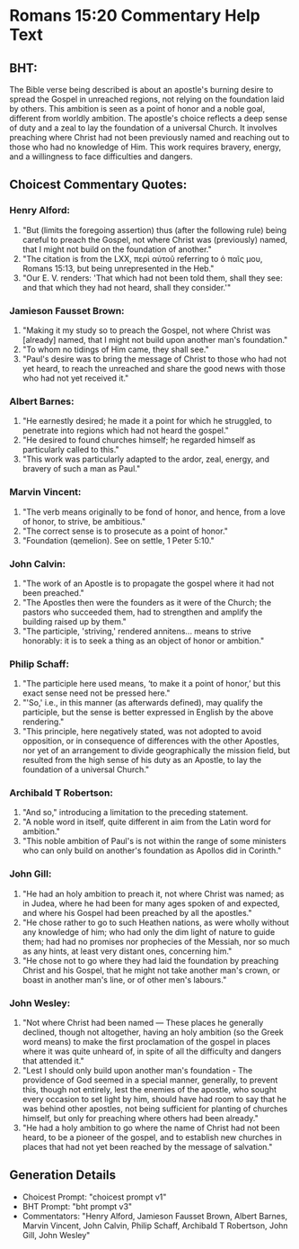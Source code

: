 # Romans 15:20 Commentary Help Text

## BHT:
The Bible verse being described is about an apostle's burning desire to spread the Gospel in unreached regions, not relying on the foundation laid by others. This ambition is seen as a point of honor and a noble goal, different from worldly ambition. The apostle's choice reflects a deep sense of duty and a zeal to lay the foundation of a universal Church. It involves preaching where Christ had not been previously named and reaching out to those who had no knowledge of Him. This work requires bravery, energy, and a willingness to face difficulties and dangers.

## Choicest Commentary Quotes:
### Henry Alford:
1. "But (limits the foregoing assertion) thus (after the following rule) being careful to preach the Gospel, not where Christ was (previously) named, that I might not build on the foundation of another."
2. "The citation is from the LXX, περὶ αὐτοῦ referring to ὁ παῖς μου, Romans 15:13, but being unrepresented in the Heb."
3. "Our E. V. renders: 'That which had not been told them, shall they see: and that which they had not heard, shall they consider.'"

### Jamieson Fausset Brown:
1. "Making it my study so to preach the Gospel, not where Christ was [already] named, that I might not build upon another man's foundation." 
2. "To whom no tidings of Him came, they shall see." 
3. "Paul's desire was to bring the message of Christ to those who had not yet heard, to reach the unreached and share the good news with those who had not yet received it."

### Albert Barnes:
1. "He earnestly desired; he made it a point for which he struggled, to penetrate into regions which had not heard the gospel."
2. "He desired to found churches himself; he regarded himself as particularly called to this."
3. "This work was particularly adapted to the ardor, zeal, energy, and bravery of such a man as Paul."

### Marvin Vincent:
1. "The verb means originally to be fond of honor, and hence, from a love of honor, to strive, be ambitious."
2. "The correct sense is to prosecute as a point of honor."
3. "Foundation (qemelion). See on settle, 1 Peter 5:10."

### John Calvin:
1. "The work of an Apostle is to propagate the gospel where it had not been preached."
2. "The Apostles then were the founders as it were of the Church; the pastors who succeeded them, had to strengthen and amplify the building raised up by them."
3. "The participle, 'striving,' rendered annitens... means to strive honorably: it is to seek a thing as an object of honor or ambition."

### Philip Schaff:
1. "The participle here used means, ‘to make it a point of honor,’ but this exact sense need not be pressed here."
2. "'So,' i.e., in this manner (as afterwards defined), may qualify the participle, but the sense is better expressed in English by the above rendering."
3. "This principle, here negatively stated, was not adopted to avoid opposition, or in consequence of differences with the other Apostles, nor yet of an arrangement to divide geographically the mission field, but resulted from the high sense of his duty as an Apostle, to lay the foundation of a universal Church."

### Archibald T Robertson:
1. "And so," introducing a limitation to the preceding statement.
2. "A noble word in itself, quite different in aim from the Latin word for ambition."
3. "This noble ambition of Paul's is not within the range of some ministers who can only build on another's foundation as Apollos did in Corinth."

### John Gill:
1. "He had an holy ambition to preach it, not where Christ was named; as in Judea, where he had been for many ages spoken of and expected, and where his Gospel had been preached by all the apostles."
2. "He chose rather to go to such Heathen nations, as were wholly without any knowledge of him; who had only the dim light of nature to guide them; had had no promises nor prophecies of the Messiah, nor so much as any hints, at least very distant ones, concerning him."
3. "He chose not to go where they had laid the foundation by preaching Christ and his Gospel, that he might not take another man's crown, or boast in another man's line, or of other men's labours."

### John Wesley:
1. "Not where Christ had been named — These places he generally declined, though not altogether, having an holy ambition (so the Greek word means) to make the first proclamation of the gospel in places where it was quite unheard of, in spite of all the difficulty and dangers that attended it."
2. "Lest I should only build upon another man's foundation - The providence of God seemed in a special manner, generally, to prevent this, though not entirely, lest the enemies of the apostle, who sought every occasion to set light by him, should have had room to say that he was behind other apostles, not being sufficient for planting of churches himself, but only for preaching where others had been already."
3. "He had a holy ambition to go where the name of Christ had not been heard, to be a pioneer of the gospel, and to establish new churches in places that had not yet been reached by the message of salvation."


## Generation Details
- Choicest Prompt: "choicest prompt v1"
- BHT Prompt: "bht prompt v3"
- Commentators: "Henry Alford, Jamieson Fausset Brown, Albert Barnes, Marvin Vincent, John Calvin, Philip Schaff, Archibald T Robertson, John Gill, John Wesley"

